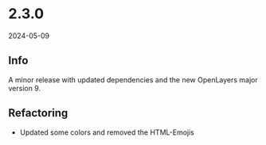 # 2.3.0
2024-05-09

## Info
A minor release with updated dependencies and the new OpenLayers major version 9.

## Refactoring
- Updated some colors and removed the HTML-Emojis